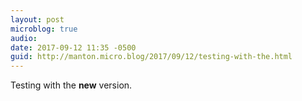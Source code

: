 ```yaml
---
layout: post
microblog: true
audio: 
date: 2017-09-12 11:35 -0500
guid: http://manton.micro.blog/2017/09/12/testing-with-the.html
---
```

Testing with the **new** version.
